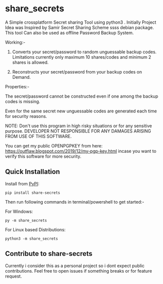 # share_secrets
A Simple crossplatform Secret sharing Tool using python3 . Initially Project Idea was Inspired by Samir Secret Sharing Scheme ssss debian package. This tool Can also be used as offline Password Backup System. 

Working:-

1) Converts your secret/password to random unguessable backup codes. Limitations currently only maximum 10 shares/codes and minimum 2 shares is allowed.

2) Reconstructs your secret/password from your backup codes on Demand.

Properties:-

The secret/password cannot be constructed even if one among the backup codes is missing.

Even for the same secret new unguessable codes are generated each time for security reasons. 

NOTE: Don't use this program in high risky situations or for any sensitive purpose. DEVELOPER NOT RESPONSIBLE FOR ANY DAMAGES ARISING FROM USE OF THIS SOFTWARE.

You can get my public OPENPGPKEY from here: https://outflaw.blogspot.com/2019/12/my-pgp-key.html incase you want to verify this software for more security.

Quick Installation
------------------

Install from [PyPI](https://pypi.org/project/share-secrets/):

```
pip install share-secrets
```
Then run following commands in terminal/powershell to get started:-

For Windows:
```
py -m share_secrets 
```
For Linux based Distributions:
```
python3 -m share_secrets
```

Contribute to share-secrets
---------------------------
Currently i consider this as a personal project so i dont expect public contributions.
Feel free to open issues if something breaks or for feature request. 



